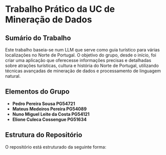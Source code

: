# Trabalho Prático da UC de Mineração de Dados 

## Sumário do Trabalho
Este trabalho baseia-se num LLM que serve como guia turístico para várias localizações no Norte de Portugal. O objetivo do grupo, desde o início, foi criar uma aplicação que oferecesse informações precisas e detalhadas sobre atrações turísticas, cultura e história do Norte de Portugal, utilizando técnicas avançadas de mineração de dados e processamento de linguagem natural.

## Elementos do Grupo

- **Pedro Pereira Sousa PG54721**
- **Mateus Medeiros Pereira PG54089**
- **Nuno Miguel Leite da Costa PG54121**
- **Elione Culeca Cossengue PG51634**

## Estrutura do Repositório

O repositório está estruturado da seguinte forma:

 
 
